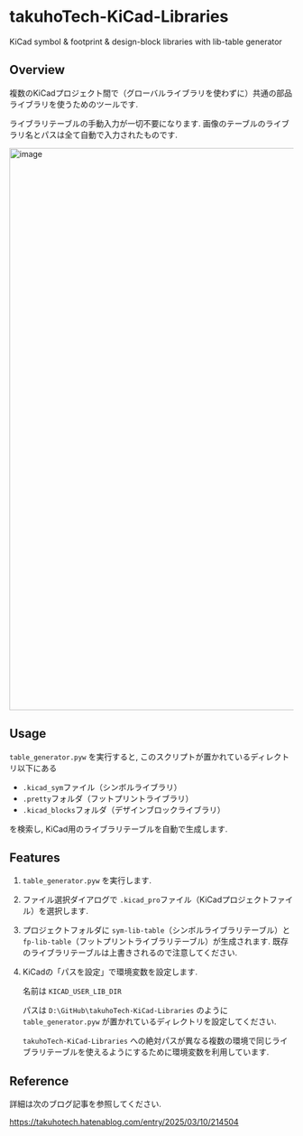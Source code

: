 # takuhoTech-KiCad-Libraries
KiCad symbol & footprint & design-block libraries with lib-table generator

## Overview
複数のKiCadプロジェクト間で（グローバルライブラリを使わずに）共通の部品ライブラリを使うためのツールです.

ライブラリテーブルの手動入力が一切不要になります. 画像のテーブルのライブラリ名とパスは全て自動で入力されたものです.

<img width="1514" height="996" alt="image" src="https://github.com/user-attachments/assets/3e6103c1-8c46-4056-b2b3-435ff5173972" />

## Usage
`table_generator.pyw` を実行すると, このスクリプトが置かれているディレクトリ以下にある

- `.kicad_sym`ファイル（シンボルライブラリ）
- `.pretty`フォルダ（フットプリントライブラリ）
- `.kicad_blocks`フォルダ（デザインブロックライブラリ）

を検索し, KiCad用のライブラリテーブルを自動で生成します.

## Features
1. `table_generator.pyw` を実行します.
2. ファイル選択ダイアログで `.kicad_pro`ファイル（KiCadプロジェクトファイル）を選択します.
3. プロジェクトフォルダに `sym-lib-table`（シンボルライブラリテーブル）と `fp-lib-table`（フットプリントライブラリテーブル）が生成されます. 既存のライブラリテーブルは上書きされるので注意してください.
4. KiCadの「パスを設定」で環境変数を設定します.
   
   名前は `KICAD_USER_LIB_DIR`
   
   パスは `D:\GitHub\takuhoTech-KiCad-Libraries` のように `table_generator.pyw` が置かれているディレクトリを設定してください.

   `takuhoTech-KiCad-Libraries` への絶対パスが異なる複数の環境で同じライブラリテーブルを使えるようにするために環境変数を利用しています.

## Reference
詳細は次のブログ記事を参照してください.

https://takuhotech.hatenablog.com/entry/2025/03/10/214504
